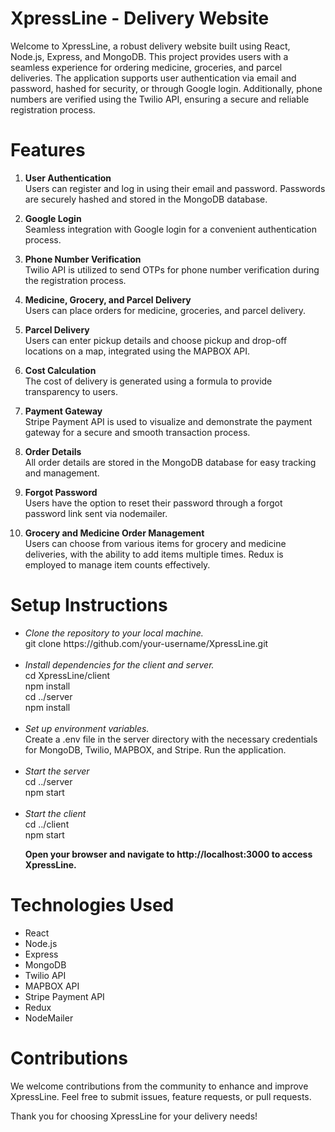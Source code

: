 # XpressLine - Delivery Website
Welcome to XpressLine, a robust delivery website built using React, Node.js, Express, and MongoDB. This project provides users with a seamless experience for ordering medicine, groceries, and parcel deliveries. The application supports user authentication via email and password, hashed for security, or through Google login. Additionally, phone numbers are verified using the Twilio API, ensuring a secure and reliable registration process.

# Features
1. **User Authentication**<br>
Users can register and log in using their email and password.
Passwords are securely hashed and stored in the MongoDB database.<br>

2. **Google Login**<br>
Seamless integration with Google login for a convenient authentication process.<br>
3. **Phone Number Verification**<br>
Twilio API is utilized to send OTPs for phone number verification during the registration process.<br>
4. **Medicine, Grocery, and Parcel Delivery**<br>
Users can place orders for medicine, groceries, and parcel delivery.<br>
5. **Parcel Delivery**<br>
Users can enter pickup details and choose pickup and drop-off locations on a map, integrated using the MAPBOX API.<br>
6. **Cost Calculation**<br>
The cost of delivery is generated using a formula to provide transparency to users.<br>
7. **Payment Gateway**<br>
Stripe Payment API is used to visualize and demonstrate the payment gateway for a secure and smooth transaction process.<br>
8. **Order Details**<br>
All order details are stored in the MongoDB database for easy tracking and management.<br>
9. **Forgot Password**<br>
Users have the option to reset their password through a forgot password link sent via nodemailer.<br>
10. **Grocery and Medicine Order Management**<br>
Users can choose from various items for grocery and medicine deliveries, with the ability to add items multiple times. Redux is employed to manage item counts effectively.<br>

# Setup Instructions
<ul><li><em>Clone the repository to your local machine.</em>
  <br>
git clone https://github.com/your-username/XpressLine.git<br>
</li>
  <br>
<li>
  <em>Install dependencies for the client and server.</em>
<br>
cd XpressLine/client<br>
npm install<br>
cd ../server<br>
npm install<br>
</li>
  <br>
<li><em>Set up environment variables.</em><br>
Create a .env file in the server directory with the necessary credentials for MongoDB, Twilio, MAPBOX, and Stripe.
Run the application.</li>
<br>
<li>
  <em>Start the server</em><br>
cd ../server<br>
npm start<br>
</li> 
<br>
<li>
  <em>Start the client</em><br>
cd ../client<br>
npm start<br>
  
  **Open your browser and navigate to http://localhost:3000 to access XpressLine.**
</li> 
</ul>

# Technologies Used
<ul><li>React</li>
<li>Node.js</li>
  <li>Express</li>
  <li>MongoDB</li>
  <li>Twilio API</li>
  <li>MAPBOX API</li>
  <li>Stripe Payment API</li>
  <li>Redux</li>
  <li>NodeMailer</li>
</ul>









# Contributions
We welcome contributions from the community to enhance and improve XpressLine. Feel free to submit issues, feature requests, or pull requests.

Thank you for choosing XpressLine for your delivery needs!
